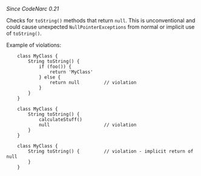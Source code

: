 *Since CodeNarc 0.21*

Checks for `toString()` methods that return `null`. This is
unconventional and could cause unexpected `NullPointerExceptions` from
normal or implicit use of `toString()`.

Example of violations:

``` 
    class MyClass {
        String toString() {
            if (foo()) {
                return 'MyClass'
            } else {
                return null         // violation
            }
        }
    }

    class MyClass {
        String toString() {
            calculateStuff()
            null                    // violation
        }
    }

    class MyClass {
        String toString() {         // violation - implicit return of null
        }
    }
```
